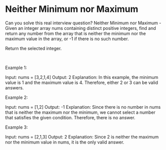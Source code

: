 # Neither Minimum nor Maximum

Can you solve this real interview question? Neither Minimum nor Maximum - Given an integer array nums containing distinct positive integers, find and return any number from the array that is neither the minimum nor the maximum value in the array, or -1 if there is no such number.

Return the selected integer.

 

Example 1:


Input: nums = [3,2,1,4]
Output: 2
Explanation: In this example, the minimum value is 1 and the maximum value is 4. Therefore, either 2 or 3 can be valid answers.


Example 2:


Input: nums = [1,2]
Output: -1
Explanation: Since there is no number in nums that is neither the maximum nor the minimum, we cannot select a number that satisfies the given condition. Therefore, there is no answer.


Example 3:


Input: nums = [2,1,3]
Output: 2
Explanation: Since 2 is neither the maximum nor the minimum value in nums, it is the only valid answer.
